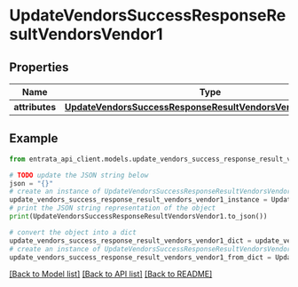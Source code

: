 # UpdateVendorsSuccessResponseResultVendorsVendor1


## Properties

Name | Type | Description | Notes
------------ | ------------- | ------------- | -------------
**attributes** | [**UpdateVendorsSuccessResponseResultVendorsVendor1Attributes**](UpdateVendorsSuccessResponseResultVendorsVendor1Attributes.md) |  | [optional] 

## Example

```python
from entrata_api_client.models.update_vendors_success_response_result_vendors_vendor1 import UpdateVendorsSuccessResponseResultVendorsVendor1

# TODO update the JSON string below
json = "{}"
# create an instance of UpdateVendorsSuccessResponseResultVendorsVendor1 from a JSON string
update_vendors_success_response_result_vendors_vendor1_instance = UpdateVendorsSuccessResponseResultVendorsVendor1.from_json(json)
# print the JSON string representation of the object
print(UpdateVendorsSuccessResponseResultVendorsVendor1.to_json())

# convert the object into a dict
update_vendors_success_response_result_vendors_vendor1_dict = update_vendors_success_response_result_vendors_vendor1_instance.to_dict()
# create an instance of UpdateVendorsSuccessResponseResultVendorsVendor1 from a dict
update_vendors_success_response_result_vendors_vendor1_from_dict = UpdateVendorsSuccessResponseResultVendorsVendor1.from_dict(update_vendors_success_response_result_vendors_vendor1_dict)
```
[[Back to Model list]](../README.md#documentation-for-models) [[Back to API list]](../README.md#documentation-for-api-endpoints) [[Back to README]](../README.md)



